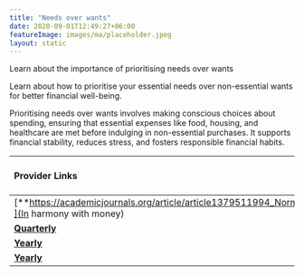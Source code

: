 ```yaml
---
title: "Needs over wants"
date: 2020-09-01T12:49:27+06:00
featureImage: images/ma/placeholder.jpeg
layout: static
---
```


Learn about the importance of prioritising needs over wants

Learn about how to prioritise your essential needs over non-essential wants for better financial well-being.

Prioritising needs over wants involves making conscious choices about spending, ensuring that essential expenses like food, housing, and healthcare are met before indulging in non-essential purchases. It supports financial stability, reduces stress, and fosters responsible financial habits.

| Provider Links      | Free or Paid  |  
| :-----------          | :--------------:      |  
| [**https://academicjournals.org/article/article1379511994_Norman.pdf**](In harmony with money) | Online | 
| [**Quarterly**](MoneySavingExpert.com) | Online | 
| [**Yearly**](Smartasset) | Online | 
| [**Yearly**](Igrad) | Online | 
  

<br/><br/>






